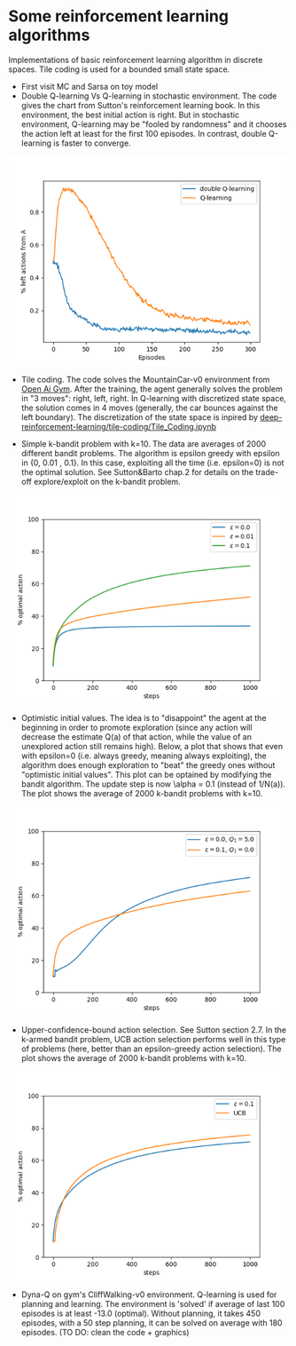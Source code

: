 # Some reinforcement learning algorithms

Implementations of basic reinforcement learning algorithm in discrete spaces. Tile coding is used for a bounded small state space.

* First visit MC and Sarsa on toy model
* Double Q-learning Vs Q-learning in stochastic environment. The code gives the chart from Sutton's reinforcement learning book. In this environment, the best initial action is right. But in stochastic environment, Q-learning may be "fooled by randomness" and it chooses the action left at least for the first 100 episodes. In contrast, double Q-learning is faster to converge.

![maximum_bias](maximum_bias.png)
* Tile coding. The code solves the MountainCar-v0 environment from [Open Ai Gym](https://gym.openai.com/). After the training, the agent generally solves the problem in "3 moves": right, left, right. In Q-learning with discretized state space, the solution comes in 4 moves (generally, the car bounces against the left boundary). The discretization of the state space is inpired by [
        deep-reinforcement-learning/tile-coding/Tile_Coding.ipynb
      ](https://github.com/udacity/deep-reinforcement-learning/blob/master/tile-coding/Tile_Coding.ipynb)

* Simple k-bandit problem with k=10. The data are averages of 2000 different bandit problems. The algorithm is epsilon greedy with epsilon in {0, 0.01 , 0.1}. In this case, exploiting all the time (i.e. epsilon=0) is not the optimal solution. See Sutton&Barto chap.2 for details on the trade-off explore/exploit on the k-bandit problem.

![bandit problem](bandit_percentage_optimal_actions.png)

* Optimistic initial values. The idea is to "disappoint" the agent at the beginning in order to promote exploration (since any action will decrease the estimate Q(a) of that action, while the value of an unexplored action still remains high). Below, a plot that shows that even with epsilon=0 (i.e. always greedy, meaning always exploiting), the algorithm does enough exploration to "beat" the greedy ones without "optimistic initial values". This plot can be optained by modifying the bandit algorithm. The update step is now \alpha = 0.1 (instead of 1/N(a)). The plot shows the average of 2000 k-bandit problems with k=10.

![Optimistic initial values](optimistic_initial_values.png)

* Upper-confidence-bound action selection. See Sutton section 2.7. In the k-armed bandit problem, UCB action selection performs well in this type of problems (here, better than an epsilon-greedy action selection). The plot shows the average of 2000 k-bandit problems with k=10.

![UCB](UCB.png)

* Dyna-Q on gym's CliffWalking-v0 environment. Q-learning is used for planning and learning. The environment is 'solved' if average of last 100 episodes is at least -13.0 (optimal). Without planning, it takes 450 episodes, with a 50 step planning, it can be solved on average with 180 episodes. (TO DO: clean the code + graphics)
